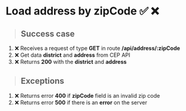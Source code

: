 # Load address by zipCode ✅ ❌

> ## Success case

01. ❌ Receives a request of type **GET** in route **/api/address/:zipCode**
00. ❌ Get data **district** and **address** from CEP API
00. ❌ Returns **200** with the **district** and **address**

> ## Exceptions

01. ❌ Returns error **400** if **zipCode** field is an invalid zip code
00. ❌ Returns error **500** if there is an **error** on the server
